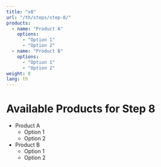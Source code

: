 ```yaml
---
title: "x8"
url: "/th/steps/step-8/"
products:
  - name: "Product A"
    options:
      - "Option 1"
      - "Option 2"
  - name: "Product B"
    options:
      - "Option 1"
      - "Option 2"
weight: 8
lang: th
---
```


# Available Products for Step 8

- Product A
  - Option 1
  - Option 2
- Product B
  - Option 1
  - Option 2